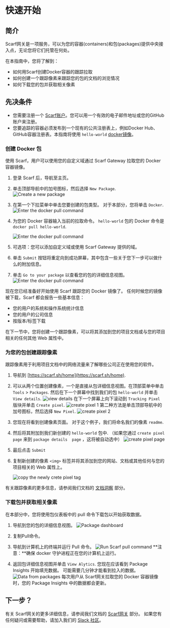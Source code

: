 # 快速开始

## 简介

Scarf网关是一项服务，可以为您的容器(containers)和包(packages)提供中央接入点，无论您将它们托管在何处。

在本指南中，您将了解到：

- 如何用Scarf创建Docker容器的跟踪拉取
- 如何创建一个跟踪像素来跟踪您的包的文档的浏览情况
- 如何下载您的包并获取相关像素

## 先决条件

- 您需要注册一个 [Scarf账户](https://scarf.sh/signup)。您可以用一个有效的电子邮件地址或您的GitHub账户来注册。
- 您要追踪的容器必须发布到一个现有的公共注册表上，例如Docker Hub、GitHub容器注册表。本指南将使用 `hello-world` [docker镜像](https://hub.docker.com/_/hello-world)。

### 创建 Docker 包

使用 Scarf，用户可以使用您的自定义域通过 Scarf Gateway 拉取您的 Docker 容器镜像。

1.  登录 Scarf 后，导航至主页。

2. 单击顶部导航中的加号图标，然后选择 `New Package`.
![Create a new package](assets/pics/qs-file-packages/create-new-package.png)

3. 在第一个下拉菜单中单击您要创建的包类型。 对于本部分，您将单击 `Docker`.
![Enter the docker pull command](assets/pics/quick-start/create-docker.png)

4.  为您的 Docker 容器输入当前的拉取命令。 `hello-world` 包的 Docker 命令是`docker pull hello-world`.

    ![Enter the docker pull command](assets/pics/quick-start/docker-package-pull-command.png)

5. 可选项：您可以添加自定义域或使用 Scarf Gateway 提供的域。

6. 单击 `Submit` 按钮将重定向到成功屏幕，其中包含一些关于您下一步可以做什么的附加信息。

7. 单击 `Go to your package` 以查看您的包的详细信息视图。
![Enter the docker pull command](assets/pics/quick-start/docker-packages-succces-screen.png)

现在您已经准备好开始使用 Scarf 跟踪您的 Docker 镜像了。
任何时候您的镜像被下载，Scarf 都会报告一些基本信息：

- 您的用户的系统和操作系统统计信息
- 您的用户的公司信息
- 按版本/标签下载

在下一节中，您将创建一个跟踪像素，可以将其添加到您的项目文档或与您的项目相关的任何其他 Web 属性中。

### 为您的包创建跟踪像素

跟踪像素用于利用项目文档中的网络流量来了解哪些公司正在使用您的软件。

1. 导航到 [https://scarf.sh/home](https://scarf.sh/home).

2. 可以从两个位置创建像素，一个是直接从包详细信息视图。在顶部菜单中单击 `Tools` > `Packages`. 然后在下一个屏幕中找到我们的包 `hello-world` 并单击 `View details`.
![view details](assets/pics/quick-start/docker-package-view-details.png)
在下一个屏幕上向下滚动到 `Tracking Pixel` 版块并单击 `Create pixel`.
![create pixel 1](assets/pics/quick-start/docker-create-pixel-1.png)
第二种方法是单击顶部导航中的加号图标，然后选择 `New Pixel`.
![create pixel 2](assets/pics/quick-start/docker-create-pixel-2.png)

3. 您现在将看到创建像素页面。 对于这个例子，我们将命名我们的像素 `readme`.

4. 然后将其附加到我们新创建的 `hello-world` 包中. （如果您通过 `create pixel page` 来到 `package details  page` ，这将被自动选中）
![create pixel page](assets/pics/quick-start/create-pixel-page.png)

4. 最后点击 `Submit`

5. 复制新创建的像素 `<img>` 标签并将其添加到您的网站、文档或其他任何与您的项目相关的 Web 属性上。

   ![copy the newly crete pixel tag](assets/pics/quick-start/pixel-copy-embeded.png)

有关跟踪像素的更多信息，请参阅我们文档的 [文档洞察](../web-traffic/) 部分。

### 下载包并获取相关像素

在本部分中，您将使用包仪表板中的 pull 命令下载包以开始获取数据。

1. 导航到您的包的详细信息视图。
   ![Package dashboard](assets/pics/quick-start/docker-copy-pull-command.png)
2. 复制Pull命令。
3. 导航到计算机上的终端并运行 Pull 命令。
   ![Run Scarf pull command](assets/pics/quick-start/terminal_pull.png)
   **注意：**确保 docker 守护进程正在您的计算机上运行。

4. 返回包详细信息视图并单击 `View Alytics`. 您现在应该看到 Package Insights 开始填充数据。
可能需要几分钟才能看到拉入的数据。
![Data from packages](assets/pics/quick-start/package-analytics.png)
每次用户从 Scarf网关拉取您的 Docker 容器镜像时，您的 Package Insights 中的数据都会更新。

## 下一步？

有关 Scarf网关的更多详细信息，请参阅我们文档的 [Scarf网关](/gateway) 部分。
如果您有任何疑问或需要帮助，请加入我们的 [Slack 社区](https://tinyurl.com/scarf-community-slack)。
